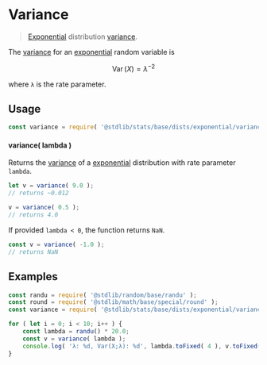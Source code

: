<!--

@license Apache-2.0

Copyright (c) 2018 The Stdlib Authors.

Licensed under the Apache License, Version 2.0 (the "License");
you may not use this file except in compliance with the License.
You may obtain a copy of the License at

   http://www.apache.org/licenses/LICENSE-2.0

Unless required by applicable law or agreed to in writing, software
distributed under the License is distributed on an "AS IS" BASIS,
WITHOUT WARRANTIES OR CONDITIONS OF ANY KIND, either express or implied.
See the License for the specific language governing permissions and
limitations under the License.

-->

# Variance

> [Exponential][exponential-distribution] distribution [variance][variance].

<!-- Section to include introductory text. Make sure to keep an empty line after the intro `section` element and another before the `/section` close. -->

<section class="intro">

The [variance][variance] for an [exponential][exponential-distribution] random variable is

<!-- <equation class="equation" label="eq:exponential_variance" align="center" raw="\operatorname{Var}\left( X \right) = \lambda^{-2}" alt="Variance for an exponential distribution."> -->

```math
\mathop{\mathrm{Var}}\left( X \right) = \lambda^{-2}
```

<!-- <div class="equation" align="center" data-raw-text="\operatorname{Var}\left( X \right) = \lambda^{-2}" data-equation="eq:exponential_variance">
    <img src="https://cdn.jsdelivr.net/gh/stdlib-js/stdlib@51534079fef45e990850102147e8945fb023d1d0/lib/node_modules/@stdlib/stats/base/dists/exponential/variance/docs/img/equation_exponential_variance.svg" alt="Variance for an exponential distribution.">
    <br>
</div> -->

<!-- </equation> -->

where `λ` is the rate parameter.

</section>

<!-- /.intro -->

<!-- Package usage documentation. -->

<section class="usage">

## Usage

```javascript
const variance = require( '@stdlib/stats/base/dists/exponential/variance' );
```

#### variance( lambda )

Returns the [variance][variance] of a [exponential][exponential-distribution] distribution with rate parameter `lambda`.

```javascript
let v = variance( 9.0 );
// returns ~0.012

v = variance( 0.5 );
// returns 4.0
```

If provided `lambda < 0`, the function returns `NaN`.

```javascript
const v = variance( -1.0 );
// returns NaN
```

</section>

<!-- /.usage -->

<!-- Package usage notes. Make sure to keep an empty line after the `section` element and another before the `/section` close. -->

<section class="notes">

</section>

<!-- /.notes -->

<!-- Package usage examples. -->

<section class="examples">

## Examples

<!-- eslint no-undef: "error" -->

```javascript
const randu = require( '@stdlib/random/base/randu' );
const round = require( '@stdlib/math/base/special/round' );
const variance = require( '@stdlib/stats/base/dists/exponential/variance' );

for ( let i = 0; i < 10; i++ ) {
    const lambda = randu() * 20.0;
    const v = variance( lambda );
    console.log( 'λ: %d, Var(X;λ): %d', lambda.toFixed( 4 ), v.toFixed( 4 ) );
}
```

</section>

<!-- /.examples -->

<!-- Section to include cited references. If references are included, add a horizontal rule *before* the section. Make sure to keep an empty line after the `section` element and another before the `/section` close. -->

<section class="references">

</section>

<!-- /.references -->

<!-- Section for related `stdlib` packages. Do not manually edit this section, as it is automatically populated. -->

<section class="related">

</section>

<!-- /.related -->

<!-- Section for all links. Make sure to keep an empty line after the `section` element and another before the `/section` close. -->

<section class="links">

[exponential-distribution]: https://en.wikipedia.org/wiki/Exponential_distribution

[variance]: https://en.wikipedia.org/wiki/Variance

</section>

<!-- /.links -->
